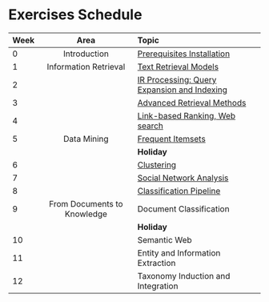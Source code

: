# Exercises Schedule

| Week | Area                        | Topic                                            |
|:-----|:---------------------------:|:-------------------------------------------------|
| 0    | Introduction                | [Prerequisites Installation][0]	                |
| 1    | Information Retrieval       | [Text Retrieval Models][1]                       |
| 2    |                             | [IR Processing: Query Expansion and Indexing][2] |
| 3    |                             | [Advanced Retrieval Methods][3]                  |
| 4    |                             | [Link-based Ranking, Web search][4]              |
| 5    | Data Mining                 | [Frequent Itemsets][5]                           |
|      |                             | **Holiday**                                      |
| 6    |                             | [Clustering][6]                                  |
| 7    |                             | [Social Network Analysis][7]                     |
| 8    |                             | [Classification Pipeline][8]                     |
| 9    | From Documents to Knowledge | Document Classification                          |
|      |                             | **Holiday**                                      |
| 10   |                             | Semantic Web                                     |
| 11   |                             | Entity and Information Extraction                |
| 12   |                             | Taxonomy Induction and Integration               |

[0]:Prerequisites.md
[1]:01.Vector_Space_Retrieval
[2]:02.Query_Expansion_Indexing
[3]:03.Advanced_Information_Retrieval
[4]:04.Link_Based_Ranking
[5]:05.Frequent_Itemsets
[6]:06.Clustering
[7]:07.Social_Network_Analysis
[8]:08.Classification_Pipeline

